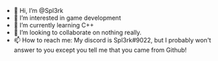 - 👋 Hi, I’m @Spl3rk
- 👀 I’m interested in game development
- 🌱 I’m currently learning C++ 
- 💞️ I’m looking to collaborate on nothing really.
- 📫 How to reach me: My discord is Spl3rk#9022, but I probably won't answer to you except you tell me that you came from Github!

<!---
Spl3rk/Spl3rk is a ✨ special ✨ repository because its `README.md` (this file) appears on your GitHub profile.
You can click the Preview link to take a look at your changes.
--->
